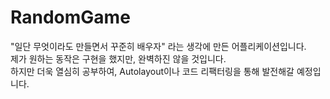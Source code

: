 # RandomGame

"일단 무엇이라도 만들면서 꾸준히 배우자" 라는 생각에 만든 어플리케이션입니다.  
제가 원하는 동작은 구현을 했지만, 완벽하진 않을 것입니다.  
하지만 더욱 열심히 공부하여,  Autolayout이나 코드 리팩터링을 통해 발전해갈 예정입니다.  

